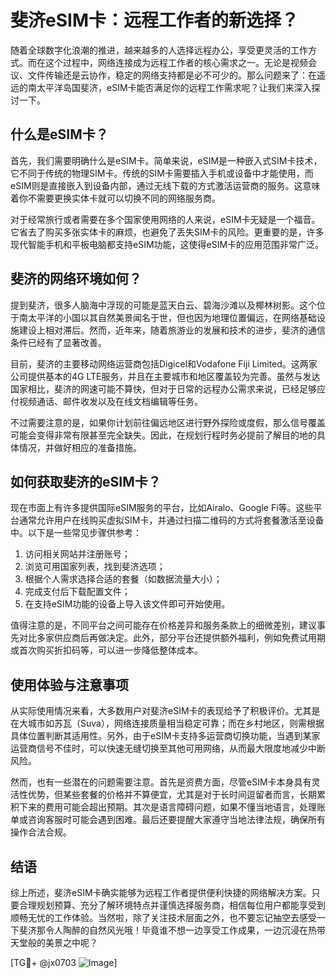 # 斐济eSIM卡：远程工作者的新选择？

随着全球数字化浪潮的推进，越来越多的人选择远程办公，享受更灵活的工作方式。而在这个过程中，网络连接成为远程工作者的核心需求之一。无论是视频会议、文件传输还是云协作，稳定的网络支持都是必不可少的。那么问题来了：在遥远的南太平洋岛国斐济，eSIM卡能否满足你的远程工作需求呢？让我们来深入探讨一下。

## 什么是eSIM卡？

首先，我们需要明确什么是eSIM卡。简单来说，eSIM是一种嵌入式SIM卡技术，它不同于传统的物理SIM卡。传统的SIM卡需要插入手机或设备中才能使用，而eSIM则是直接嵌入到设备内部，通过无线下载的方式激活运营商的服务。这意味着你不需要更换实体卡就可以切换不同的网络服务商。

对于经常旅行或者需要在多个国家使用网络的人来说，eSIM卡无疑是一个福音。它省去了购买多张实体卡的麻烦，也避免了丢失SIM卡的风险。更重要的是，许多现代智能手机和平板电脑都支持eSIM功能，这使得eSIM卡的应用范围非常广泛。

## 斐济的网络环境如何？

提到斐济，很多人脑海中浮现的可能是蓝天白云、碧海沙滩以及椰林树影。这个位于南太平洋的小国以其自然美景闻名于世，但也因为地理位置偏远，在网络基础设施建设上相对滞后。然而，近年来，随着旅游业的发展和技术的进步，斐济的通信条件已经有了显著改善。

目前，斐济的主要移动网络运营商包括Digicel和Vodafone Fiji Limited。这两家公司提供基本的4G LTE服务，并且在主要城市和地区覆盖较为完善。虽然与发达国家相比，斐济的网速可能不算快，但对于日常的远程办公需求来说，已经足够应付视频通话、邮件收发以及在线文档编辑等任务。

不过需要注意的是，如果你计划前往偏远地区进行野外探险或度假，那么信号覆盖可能会变得非常有限甚至完全缺失。因此，在规划行程时务必提前了解目的地的具体情况，并做好相应的准备措施。

## 如何获取斐济的eSIM卡？

现在市面上有许多提供国际eSIM服务的平台，比如Airalo、Google Fi等。这些平台通常允许用户在线购买虚拟SIM卡，并通过扫描二维码的方式将套餐激活至设备中。以下是一些常见步骤供参考：

1. 访问相关网站并注册账号；
2. 浏览可用国家列表，找到斐济选项；
3. 根据个人需求选择合适的套餐（如数据流量大小）；
4. 完成支付后下载配置文件；
5. 在支持eSIM功能的设备上导入该文件即可开始使用。

值得注意的是，不同平台之间可能存在价格差异和服务条款上的细微差别，建议事先对比多家供应商后再做决定。此外，部分平台还提供额外福利，例如免费试用期或首次购买折扣码等，可以进一步降低整体成本。

## 使用体验与注意事项

从实际使用情况来看，大多数用户对斐济eSIM卡的表现给予了积极评价。尤其是在大城市如苏瓦（Suva），网络连接质量相当稳定可靠；而在乡村地区，则需根据具体位置判断其适用性。另外，由于eSIM卡支持多运营商切换功能，当遇到某家运营商信号不佳时，可以快速无缝切换至其他可用网络，从而最大限度地减少中断风险。

然而，也有一些潜在的问题需要注意。首先是资费方面，尽管eSIM卡本身具有灵活性优势，但某些套餐的价格并不算便宜，尤其是对于长时间逗留者而言，长期累积下来的费用可能会超出预期。其次是语言障碍问题，如果不懂当地语言，处理账单或咨询客服时可能会遇到困难。最后还要提醒大家遵守当地法律法规，确保所有操作合法合规。

## 结语

综上所述，斐济eSIM卡确实能够为远程工作者提供便利快捷的网络解决方案。只要合理规划预算、充分了解环境特点并谨慎选择服务商，相信每位用户都能享受到顺畅无忧的工作体验。当然啦，除了关注技术层面之外，也不要忘记抽空去感受一下斐济那令人陶醉的自然风光哦！毕竟谁不想一边享受工作成果，一边沉浸在热带天堂般的美景之中呢？

[TG💪+ @jx0703 ![Image](https://github.com/user-attachments/assets/dbca1d08-cadb-493c-b0ec-ad6f7a83f270)]